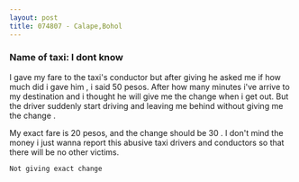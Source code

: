 ```yaml
---
layout: post
title: 074807 - Calape,Bohol
---
```


### Name of taxi: I dont know

I gave my fare to the taxi's conductor  but after giving he asked me if how much did i gave him , i said 50 pesos. After how many minutes i've arrive to my destination and i thought he will give me the change when i get out. But the driver suddenly start driving and leaving me behind without giving me the change .

My exact fare is 20 pesos, and the change should be 30 . I don't mind the money i just wanna report this abusive taxi drivers and conductors so that there will be no other victims.

```Not giving exact change```
